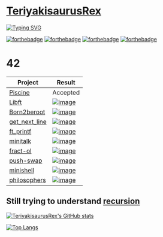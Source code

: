 # [TeriyakisaurusRex](https://github.com/TeriyakisaurusRex)

[![Typing SVG](https://readme-typing-svg.herokuapp.com?color=%2323F709&duration=2000&lines=%3AWq;oops;%3AWq;C'mon+man...;%3Awq;Finally)](https://git.io/typing-svg)

[![forthebadge](https://forthebadge.com/images/badges/built-with-love.svg)](https://forthebadge.com)
[![forthebadge](https://forthebadge.com/images/badges/for-you.svg)](https://forthebadge.com)
[![forthebadge](https://forthebadge.com/images/badges/check-it-out.svg)](https://forthebadge.com)
[![forthebadge](https://forthebadge.com/images/badges/you-didnt-ask-for-this.svg)](https://forthebadge.com)

# 42

| Project | Result |
| ------- | ------ |
| [Piscine](https://github.com/TeriyakisaurusRex/42Piscine) | Accepted |
| [Libft](https://github.com/TeriyakisaurusRex/42School/tree/master/libft) | [![image](https://img.shields.io/badge/Success-125%25-brightgreen)](https://github.com/TeriyakisaurusRex/42School/tree/master/libft#result) |
| [Born2beroot](https://github.com/TeriyakisaurusRex/42School/tree/master/Born2beroot) | [![image](https://img.shields.io/badge/Success-106%25-brightgreen)](https://github.com/TeriyakisaurusRex/42School/tree/master/Born2beroot#result) |
| [get_next_line](https://github.com/TeriyakisaurusRex/42School/tree/master/get_next_line) | [![image](https://img.shields.io/badge/Success-101%25-brightgreen)](https://github.com/TeriyakisaurusRex/42School/tree/master/get_next_line#result) |
| [ft_printf](https://github.com/TeriyakisaurusRex/42School/tree/master/ft_printf) | [![image](https://img.shields.io/badge/Success-100%25-brightgreen)](https://github.com/TeriyakisaurusRex/42School/tree/master/ft_printf#result) |
| [minitalk](https://github.com/TeriyakisaurusRex/42School/tree/master/minitalk) | [![image](https://img.shields.io/badge/Success-125%25-brightgreen)](https://github.com/TeriyakisaurusRex/42School/tree/master/minitalk#result)
| [fract-ol](https://github.com/TeriyakisaurusRex/42School/tree/master/fract-ol) | [![image](https://img.shields.io/badge/Success-125%25-brightgreen)](https://github.com/TeriyakisaurusRex/42School/tree/master/fract-ol#result)
| [push-swap](https://github.com/TeriyakisaurusRex/42School/tree/master/push-swap) | [![image](https://img.shields.io/badge/Success-100%25-brightgreen)](https://github.com/TeriyakisaurusRex/42School/tree/master/push-swap#result)
| [minishell](https://github.com/TeriyakisaurusRex/42School/tree/master/minishell) | [![image](https://img.shields.io/badge/Status-Unstarted-blue)](https://github.com/TeriyakisaurusRex/42School/tree/master/minishell#result)
| [philosophers](https://github.com/TeriyakisaurusRex/42School/tree/master/philosophers) | [![image](https://img.shields.io/badge/Status-Unstarted-blue)](https://github.com/TeriyakisaurusRex/42School/tree/master/philosophers#result)

## Still trying to understand [recursion](https://github.com/TeriyakisaurusRex#still-trying-to-understand-recursion)

[![TeriyakisaurusRex's GitHub stats](https://github-readme-stats.vercel.app/api?username=TeriyakisaurusRex&show_icons=true&theme=highcontrast)](https://github.com/TeriyakisaurusRex/github-readme-stats)

[![Top Langs](https://github-readme-stats.vercel.app/api/top-langs/?username=TeriyakisaurusRex&layout=compact)](https://github.com/TeriyakisaurusRex/github-readme-stats)
